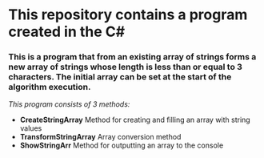 # This repository contains a program created in the C# 
### This is a program that from an existing array of strings forms a new array of strings whose length is less than or equal to 3 characters. The initial array can be set at the start of the algorithm execution.
*This program consists of 3 methods:*

- **CreateStringArray** Method for creating and filling an array with string values
- **TransformStringArray** Array conversion method
- **ShowStringArr** Method for outputting an array to the console
